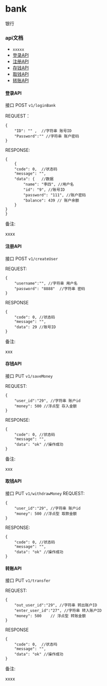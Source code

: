 # bank
银行


### api文档

- `xxxxx`
- [登录API](#登录API)
- [注册API](#注册API)
- [存钱API](#存钱API)
- [取钱API](#取钱API)
- [转账API](#转账API)


#### 登录API

接口  POST `v1/loginBank`

REQUEST：
``` 
{
    "ID": "" ,  //字符串 账号ID
    "Password":"" //字符串 账户密码
}
```

RESPONSE:
``` 
{
    {
    "code": 0,  //状态码
    "message": "", 
    "data": {   //数据
        "name": "李四", //用户名
        "id": "9", //账号ID
        "password": "111", //账户密码
        "balance": 439 // 账户余额
    }
}
}
```

备注:

xxxx

#### 注册API

接口 POST `v1/createUser`

REQUEST:
```
{
    "username":"", //字符串 用户名
    "password": "8888"  //字符串 密码
}
```

RESPONSE
```
{
    "code": 0, //状态码
    "message": "",
    "data": 29 //账号ID
}
```

备注:

xxx

#### 存钱API

接口 PUT `v1/saveMoney`

REQUEST:
```
{
    "user_id":"29", //字符串 账户id
    "money": 500 //浮点型 存入金额
}
```

RESPONSE:
```
{
    "code": 0, //状态码
    "message": "",
    "data": "ok" //操作成功
}
```

备注:

xxx

#### 取钱API

接口 PUT `v1/withdrawMoney`
REQUEST:
```
{
    "user_id":"29", //字符串 账户id
    "money": 500 //浮点型 取款金额
}
```

RESPONSE:
```
{
    "code": 0, //状态码
    "message": "",
    "data": "ok" //操作成功
}
```



#### 转账API

接口 PUT `v1/transfer`

REQUEST:
```
{
    "out_user_id":"29", //字符串 转出账户ID
    "enter_user_id":"27", //字符串 转入账户ID
    "money": 500    // 浮点型 转账金额
}
```

RESPONSE
```
{
    "code": 0,  //状态吗
    "message": "", 
    "data": "ok" //操作成功
}
```

备注:

xxxx